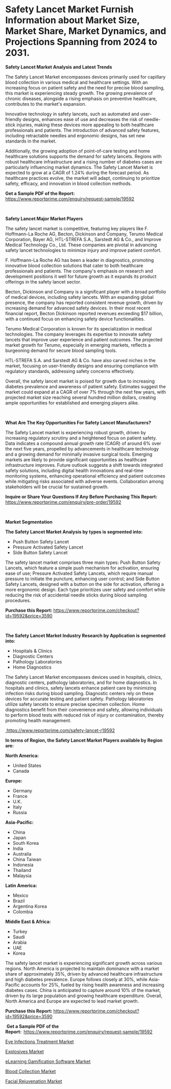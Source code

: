 <p><h1>Safety Lancet Market Furnish Information about Market Size, Market Share, Market Dynamics, and Projections Spanning from 2024 to 2031.</h1></p><p><strong>Safety Lancet Market Analysis and Latest Trends</strong></p>
<p><p>The Safety Lancet Market encompasses devices primarily used for capillary blood collection in various medical and healthcare settings. With an increasing focus on patient safety and the need for precise blood sampling, this market is experiencing steady growth. The growing prevalence of chronic diseases, alongside a rising emphasis on preventive healthcare, contributes to the market's expansion.</p><p>Innovative technology in safety lancets, such as automated and user-friendly designs, enhances ease of use and decreases the risk of needle-stick injuries, making these devices more appealing to both healthcare professionals and patients. The introduction of advanced safety features, including retractable needles and ergonomic designs, has set new standards in the market.</p><p>Additionally, the growing adoption of point-of-care testing and home healthcare solutions supports the demand for safety lancets. Regions with robust healthcare infrastructure and a rising number of diabetes cases are particularly influencing market dynamics. The Safety Lancet Market is expected to grow at a CAGR of 1.24% during the forecast period. As healthcare practices evolve, the market will adapt, continuing to prioritize safety, efficacy, and innovation in blood collection methods.</p></p>
<p><strong>Get a Sample PDF of the Report:&nbsp;</strong> <a href="https://www.reportprime.com/enquiry/request-sample/19592?utm_campaign=1109&utm_medium=2&utm_source=Github&utm_content=ia&utm_term=23112024&utm_id=safety-lancet">https://www.reportprime.com/enquiry/request-sample/19592</a></p>
<p>&nbsp;</p>
<p><strong>Safety Lancet Major Market Players</strong></p>
<p><p>The safety lancet market is competitive, featuring key players like F. Hoffmann-La Roche AG, Becton, Dickinson and Company, Terumo Medical Corporation, Bayer AG, HTL-STREFA S.A., Sarstedt AG & Co., and Improve Medical Technology Co., Ltd. These companies are pivotal in advancing safety lancet technologies to minimize injury and improve patient comfort.</p><p>F. Hoffmann-La Roche AG has been a leader in diagnostics, promoting innovative blood collection solutions that cater to both healthcare professionals and patients. The company's emphasis on research and development positions it well for future growth as it expands its product offerings in the safety lancet sector.</p><p>Becton, Dickinson and Company is a significant player with a broad portfolio of medical devices, including safety lancets. With an expanding global presence, the company has reported consistent revenue growth, driven by increasing demand for advanced safety devices. In their most recent financial report, Becton Dickinson reported revenues exceeding $17 billion, with a continued focus on enhancing safety device functionalities.</p><p>Terumo Medical Corporation is known for its specialization in medical technologies. The company leverages its expertise to innovate safety lancets that improve user experience and patient outcomes. The projected market growth for Terumo, especially in emerging markets, reflects a burgeoning demand for secure blood sampling tools.</p><p>HTL-STREFA S.A. and Sarstedt AG & Co. have also carved niches in the market, focusing on user-friendly designs and ensuring compliance with regulatory standards, addressing safety concerns effectively.</p><p>Overall, the safety lancet market is poised for growth due to increasing diabetes prevalence and awareness of patient safety. Estimates suggest the market could expand at a CAGR of over 7% through the next few years, with projected market size reaching several hundred million dollars, creating ample opportunities for established and emerging players alike.</p></p>
<p>&nbsp;</p>
<p><strong>What Are The Key Opportunities For Safety Lancet Manufacturers?</strong></p>
<p><p>The Safety Lancet market is experiencing robust growth, driven by increasing regulatory scrutiny and a heightened focus on patient safety. Data indicates a compound annual growth rate (CAGR) of around 6% over the next five years, propelled by advancements in healthcare technology and a growing demand for minimally invasive surgical tools. Emerging markets are likely to provide significant opportunities as healthcare infrastructure improves. Future outlook suggests a shift towards integrated safety solutions, including digital health innovations and real-time monitoring systems, enhancing operational efficiency and patient outcomes while mitigating risks associated with adverse events. Collaboration among stakeholders will be crucial for sustained growth.</p></p>
<p><strong>Inquire or Share Your Questions If Any Before Purchasing This Report:</strong> <a href="https://www.reportprime.com/enquiry/pre-order/19592?utm_campaign=1109&utm_medium=2&utm_source=Github&utm_content=ia&utm_term=23112024&utm_id=safety-lancet">https://www.reportprime.com/enquiry/pre-order/19592</a></p>
<p>&nbsp;</p>
<p><strong>Market Segmentation</strong></p>
<p><strong>The Safety Lancet Market Analysis by types is segmented into:</strong></p>
<p><ul><li>Push Button Safety Lancet</li><li>Pressure Activated Safety Lancet</li><li>Side Button Safety Lancet</li></ul></p>
<p><p>The safety lancet market comprises three main types: Push Button Safety Lancets, which feature a simple push mechanism for activation, ensuring ease of use; Pressure Activated Safety Lancets, which require manual pressure to initiate the puncture, enhancing user control; and Side Button Safety Lancets, designed with a button on the side for activation, offering a more ergonomic design. Each type prioritizes user safety and comfort while reducing the risk of accidental needle sticks during blood sampling procedures.</p></p>
<p><strong>Purchase this Report:&nbsp;</strong><a href="https://www.reportprime.com/checkout?id=19592&price=3590&utm_campaign=1109&utm_medium=2&utm_source=Github&utm_content=ia&utm_term=23112024&utm_id=safety-lancet">https://www.reportprime.com/checkout?id=19592&price=3590</a></p>
<p>&nbsp;</p>
<p><strong>The Safety Lancet Market Industry Research by Application is segmented into:</strong></p>
<p><ul><li>Hospitals & Clinics</li><li>Diagnostic Centers</li><li>Pathology Laboratories</li><li>Home Diagnostics</li></ul></p>
<p><p>The Safety Lancet Market encompasses devices used in hospitals, clinics, diagnostic centers, pathology laboratories, and for home diagnostics. In hospitals and clinics, safety lancets enhance patient care by minimizing infection risks during blood sampling. Diagnostic centers rely on these devices for accurate testing and patient safety. Pathology laboratories utilize safety lancets to ensure precise specimen collection. Home diagnostics benefit from their convenience and safety, allowing individuals to perform blood tests with reduced risk of injury or contamination, thereby promoting health management.</p></p>
<p><a href="https://www.reportprime.com/safety-lancet-r19592?utm_campaign=1109&utm_medium=2&utm_source=Github&utm_content=ia&utm_term=23112024&utm_id=safety-lancet">&nbsp;https://www.reportprime.com/safety-lancet-r19592</a></p>
<p><strong>In terms of Region, the Safety Lancet Market Players available by Region are:</strong></p>
<p>
    <p> <strong> North America: </strong>
        <ul>
            <li>United States</li>
            <li>Canada</li>
        </ul>
        </p> 
    <p> <strong> Europe: </strong>
        <ul>
            <li>Germany</li>
            <li>France</li>
            <li>U.K.</li>
            <li>Italy</li>
            <li>Russia</li>
        </ul>
        </p> 
    <p> <strong> Asia-Pacific: </strong>
        <ul>
            <li>China</li>
            <li>Japan</li>
            <li>South Korea</li>
            <li>India</li>
            <li>Australia</li>
            <li>China Taiwan</li>
            <li>Indonesia</li>
            <li>Thailand</li>
            <li>Malaysia</li>
        </ul>
        </p> 
    <p> <strong> Latin America: </strong>
        <ul>
            <li>Mexico</li>
            <li>Brazil</li>
            <li>Argentina Korea</li>
            <li>Colombia</li>
        </ul>
        </p> 
    <p> <strong> Middle East & Africa: </strong>
        <ul>
            <li>Turkey</li>
            <li>Saudi</li>
            <li>Arabia</li>
            <li>UAE</li>
            <li>Korea</li>
        </ul>
    </p>
    </p>
<p><p>The safety lancet market is experiencing significant growth across various regions. North America is projected to maintain dominance with a market share of approximately 35%, driven by advanced healthcare infrastructure and high diabetes prevalence. Europe follows closely at 30%, while Asia-Pacific accounts for 25%, fueled by rising health awareness and increasing diabetes cases. China is anticipated to capture around 10% of the market, driven by its large population and growing healthcare expenditure. Overall, North America and Europe are expected to lead market growth.</p></p>
<p><strong>Purchase this Report: </strong><a href="https://www.reportprime.com/checkout?id=19592&price=3590&utm_campaign=1109&utm_medium=2&utm_source=Github&utm_content=ia&utm_term=23112024&utm_id=safety-lancet">https://www.reportprime.com/checkout?id=19592&price=3590</a></p>
<p>&nbsp;<strong>Get a Sample PDF of the Report:&nbsp;&nbsp;</strong><a href="https://www.reportprime.com/enquiry/request-sample/19592?utm_campaign=1109&utm_medium=2&utm_source=Github&utm_content=ia&utm_term=23112024&utm_id=safety-lancet">https://www.reportprime.com/enquiry/request-sample/19592</a></p>
<p><strong></strong></p>
<p><p><a href="https://www.linkedin.com/pulse/eye-infections-treatment-market-from-20242031-in-depth-e51ge?utm_campaign=1109&utm_medium=2&utm_source=Github&utm_content=ia&utm_term=23112024&utm_id=safety-lancet">Eye Infections Treatment Market</a></p><p><a href="https://github.com/AshikRahman665/Market-Research-Report-List-1/blob/main/explosives-market.md?utm_campaign=1109&utm_medium=2&utm_source=Github&utm_content=ia&utm_term=23112024&utm_id=safety-lancet">Explosives Market</a></p><p><a href="https://issuu.com/reportprime-2/docs/elearning-gamification-software-mar_a1a1abea585866?utm_campaign=1109&utm_medium=2&utm_source=Github&utm_content=ia&utm_term=23112024&utm_id=safety-lancet">eLearning Gamification Software Market</a></p><p><a href="https://github.com/wileonie19657/Market-Research-Report-List-1/blob/main/blood-collection-market.md?utm_campaign=1109&utm_medium=2&utm_source=Github&utm_content=ia&utm_term=23112024&utm_id=safety-lancet">Blood Collection Market</a></p><p><a href="https://www.linkedin.com/pulse/detailed-facial-rejuvenation-market-report-2024-2031-lhgae?utm_campaign=1109&utm_medium=2&utm_source=Github&utm_content=ia&utm_term=23112024&utm_id=safety-lancet">Facial Rejuvenation Market</a></p></p>
